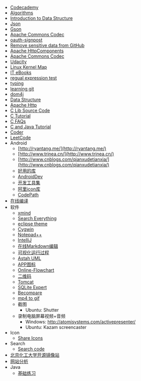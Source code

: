 - [Codecademy](http://www.codecademy.com/learn)
- [Algorithms](http://algs4.cs.princeton.edu/home/)
- [Introduction to Data Structure](http://www.roseindia.net/tutorial/datastructure/index.html)
- [Json](http://json.org/)
- [Gson](https://code.google.com/p/google-gson/)
- [Apache Commons Codec](https://commons.apache.org/codec/download_codec.cgi)
- [oauth-signpost](http://code.google.com/p/oauth-signpost/)
- [Remove sensitive data from GitHub](https://help.github.com/articles/remove-sensitive-data)
- [Apache HttpComponents](http://hc.apache.org/index.html)
- [Apache Commons Codec](http://commons.apache.org/codec/)
- [Udacity](http://www.udacity.com/)
- [Linux Kernel Map](http://www.makelinux.net/kernel_map/)
- [IT eBooks](http://it-ebooks.info)
- [regual expression test](http://regexpal.com/)
- [typing](http://typing.io/)
- [learning git](http://speckyboy.com/2013/06/03/resources-for-learning-git/)
- [dom4j](http://jaxen.codehaus.org/)
- [Data Structure](http://www.cs.usfca.edu/~galles/visualization/Algorithms.html)
- [Apache Http](http://hc.apache.org/)
- [C Lib Source Code](http://www.gnu.org/software/libc/)
- [C Tutorial](http://www.zentut.com/)
- [C FAQs](http://c-faq.com/index.html)
- [C and Java Tutorial](http://fresh2refresh.com/)
- [Coder](https://oj.leetcode.com/)
- [LeetCode](https://oj.leetcode.com)
- Android
  - [http://ryantang.me/](http://ryantang.me/)
  - [http://www.trinea.cn/](http://www.trinea.cn/)
  - [http://www.cnblogs.com/qianxudetianxia/](http://www.cnblogs.com/qianxudetianxia/)
  - [好用的库](http://moodroid.com/)
  - [AndroidDev](http://wear.techbrood.com/design/index.html)
  - [开发工具集](http://www.androiddevtools.cn/)
  - [阿里icon库](http://iconfont.cn/)
  - [CodePath](http://guides.codepath.com/android)
- [在线编译](http://www.compileonline.com)
- 软件
  - [xmind](http://www.xmind.net/)
  - [Search Everything](http://www.voidtools.com/)
  - [eclipse theme](http://eclipse-color-theme.github.io/update/)
  - [Cygwin](http://cygwin.com/)
  - [Notepad++](http://notepad-plus-plus.org/)
  - [IntelliJ](http://www.jetbrains.com/idea/)
  - [在线Markdown编辑](http://dillinger.io/)
  - [可视化运行过程](http://cs.joensuu.fi/jeliot/)
  - [Astah UML](http://astah.net/)
  - [APP图标](http://www.quirco.com/iPhoneIcon/)
  - [Online-Flowchart](https://www.lucidchart.com/)
  - [二维码](http://www.barcode-generator.org/)
  - [Tomcat](http://tomcat.apache.org/)
  - [SQLite Expert](http://sqliteexpert.com/)
  - [Becompare](http://www.scootersoftware.com/)
  - [mp4 to gif](http://www.zamzar.com/)
  - 截图
    - Ubuntu: Shutter
  - 录制电脑屏幕视频+音频
    - Windows: http://atomisystems.com/activepresenter/
    - Ubuntu: Kazam screencaster
- Icon
  - [Share Icons](http://iconsparadise.com/)
- Search
  - [Search code](https://searchcode.com/)
- [北京化工大学开源镜像站](http://ubuntu.buct.edu.cn/)
- [网站分析](http://www.netcraft.com/)
- Java
  - [基础练习](http://www.ntu.edu.sg/home/ehchua/programming/java/J2a_BasicsExercises.html)
